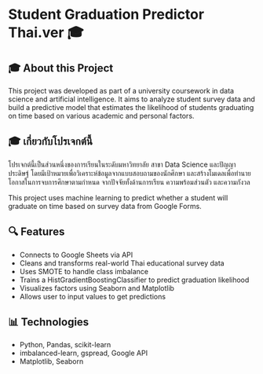 # Student Graduation Predictor Thai.ver 🎓

## 🎓 About this Project

This project was developed as part of a university coursework in data science and artificial intelligence. It aims to analyze student survey data and build a predictive model that estimates the likelihood of students graduating on time based on various academic and personal factors.

## 🎓 เกี่ยวกับโปรเจกต์นี้

โปรเจกต์นี้เป็นส่วนหนึ่งของการเรียนในระดับมหาวิทยาลัย สาขา Data Science และปัญญาประดิษฐ์ โดยมีเป้าหมายเพื่อวิเคราะห์ข้อมูลจากแบบสอบถามของนักศึกษา และสร้างโมเดลเพื่อทำนายโอกาสในการจบการศึกษาตามกำหนด จากปัจจัยทั้งด้านการเรียน ความพร้อมส่วนตัว และความกังวล


This project uses machine learning to predict whether a student will graduate on time based on survey data from Google Forms.

## 🔍 Features
- Connects to Google Sheets via API
- Cleans and transforms real-world Thai educational survey data
- Uses SMOTE to handle class imbalance
- Trains a HistGradientBoostingClassifier to predict graduation likelihood
- Visualizes factors using Seaborn and Matplotlib
- Allows user to input values to get predictions

## 📊 Technologies
- Python, Pandas, scikit-learn
- imbalanced-learn, gspread, Google API
- Matplotlib, Seaborn
